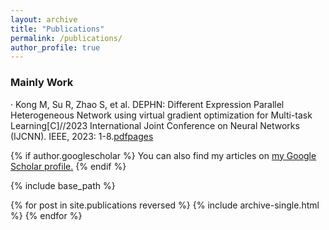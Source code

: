 ```yaml
---
layout: archive
title: "Publications"
permalink: /publications/
author_profile: true
---
```


### Mainly Work

· Kong M, Su R, Zhao S, et al. DEPHN: Different Expression Parallel Heterogeneous Network using virtual gradient optimization for Multi-task Learning[C]//2023 International Joint Conference on Neural Networks (IJCNN). IEEE, 2023: 1-8.[pdf]("../files/DEPHN.pdf")[pages]("https://ieeexplore.ieee.org/abstract/document/10191469")

{% if author.googlescholar %}
  You can also find my articles on <u><a href="{{author.googlescholar}}">my Google Scholar profile</a>.</u>
{% endif %}

{% include base_path %}

{% for post in site.publications reversed %}
  {% include archive-single.html %}
{% endfor %}
